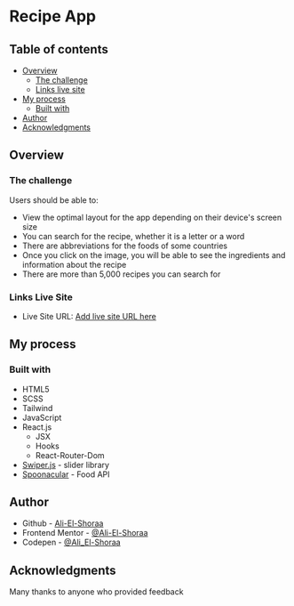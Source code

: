 # Recipe App

## Table of contents

- [Overview](#overview)
  - [The challenge](#the-challenge)
  - [Links live site](#links-live-site)
- [My process](#my-process)
  - [Built with](#built-with)
- [Author](#author)
- [Acknowledgments](#acknowledgments)

## Overview

### The challenge

Users should be able to:

- View the optimal layout for the app depending on their device's screen size
- You can search for the recipe, whether it is a letter or a word
- There are abbreviations for the foods of some countries
- Once you click on the image, you will be able to see the ingredients and information about the recipe
- There are more than 5,000 recipes you can search for

### Links Live Site

- Live Site URL: [Add live site URL here](https://ali-el-shoraa.github.io/recipes-app/)

## My process

### Built with

- HTML5
- SCSS
- Tailwind  
- JavaScript
- React.js
  - JSX 
  - Hooks
  - React-Router-Dom
- [Swiper.js](https://swiperjs.com/) - slider library
- [Spoonacular](https://spoonacular.com/food-api) - Food API


## Author

- Github - [Ali-El-Shoraa](https://github.com/Ali-El-Shoraa)
- Frontend Mentor - [@Ali-El-Shoraa](https://www.frontendmentor.io/profile/Ali-El-Shoraa)
- Codepen - [@Ali_El-Shoraa](https://codepen.io/Ali_El-Shoraa)

## Acknowledgments

Many thanks to anyone who provided feedback
